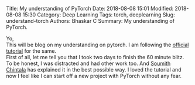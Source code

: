 Title: My understanding of PyTorch
Date: 2018-08-08 15:01
Modified: 2018-08-08 15:30
Category: Deep Learning
Tags: torch, deeplearning
Slug: understand-torch
Authors: Bhaskar C
Summary: My understanding of PyTorch.

Yo,  
This will be blog on my understanding on pytorch. I am following the [official tutorial](https://pytorch.org/tutorials/beginner/deep_learning_60min_blitz.html) for the same.  
First of all, let me tell you that I took two days to finish the 60 minute blitz. To be honest, I was distracted and had other work too. And [Soumith Chintala](http://soumith.ch/) has explained it in the best possible way. I loved the tutorial and now I feel like I can start off a new project with PyTorch without any fear.  
